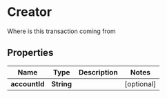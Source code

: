 

# Creator

Where is this transaction coming from

## Properties

Name | Type | Description | Notes
------------ | ------------- | ------------- | -------------
**accountId** | **String** |  |  [optional]



